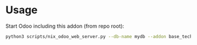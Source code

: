 # Usage

Start Odoo including this addon (from repo root):

```bash
python3 scripts/nix_odoo_web_server.py --db-name mydb --addon base_technical_features
```

